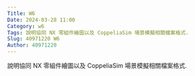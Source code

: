 ```yaml
---
Title: W6
Date: 2024-03-28 11:00
Category: w6
Tags: 說明協同 NX 零組件繪圖以及 CoppeliaSim 場景模擬相關檔案格式.
Slug: 40971220 W6
Author: 40971220
---
```


說明協同 NX 零組件繪圖以及 CoppeliaSim 場景模擬相關檔案格式.

<!-- PELICAN_END_SUMMARY -->